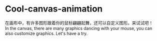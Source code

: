# Cool-canvas-animation
在画布中，有许多图形跟着你的鼠标翩翩起舞，还可以自定义图形。来试试吧！
In the canvas, there are many graphics dancing with your mouse, you can also customize graphics. Let's have a try.
